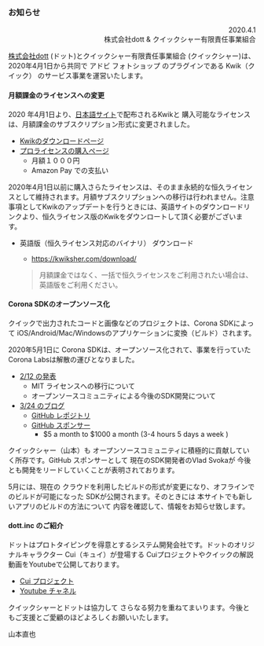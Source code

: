 ### お知らせ

<div align="right"> 2020.4.1 <br>
株式会社dott & クイックシャー有限責任事業組合
</div>



[株式会社dott](https://thedott.io/) (ドット)とクイックシャー有限責任事業組合 (クイックシャー)は、2020年4月1日から共同で アドビ フォトショップ のプラグインである Kwik（クイック） のサービス事業を運営いたします。


#### 月額課金のライセンスへの変更

2020 年4月1日より、[日本語サイト](https://www.kwiksher.com/jp/)で配布されるKwikと 購入可能なライセンスは、月額課金のサブスクリプション形式に変更されました。

* [Kwikのダウンロードページ](https://www.kwiksher.com/jp/download/)
* [プロライセンスの購入ページ](https://www.kwiksher.com/jp/shop/)
    * 月額１０００円
    * Amazon Pay での支払い

2020年4月1日以前に購入さらたライセンスは、そのまま永続的な恒久ライセンスとして維持されます。月額サブスクリプションへの移行は行われません。注意事項としてKwikのアップデートを行うときには、英語サイトのダウンロードリンクより、恒久ライセンス版のKwikをダウンロートして頂く必要がございます。

* 英語版（恒久ライセンス対応のバイナリ） ダウンロード 
    * https://kwiksher.com/download/

    > 月額課金ではなく、一括で恒久ライセンスをご利用されたい場合は、英語版をご利用ください。

#### Corona SDKのオープンソース化

クイックで出力されたコードと画像などのプロジェクトは、Corona SDKによって iOS/Android/Mac/Windowsのアプリケーションに変換（ビルド）されます。

2020年5月1日に Corona SDKは、オープンソース化されて、事業を行っていた Corona Labsは解散の運びとなりました。

* [2/12 の発表](https://coronalabs.com/blog/2020/02/12/corona-labs-annual-update/)
    * MIT ライセンスへの移行について
    * オープンソースコミュニティによる今後のSDK開発について
* [3/24 のブログ](https://coronalabs.com/blog/2020/03/24/keep-calm-and-corona-the-game-engine-no-relation-on/)
    * [GitHub レポジトリ](https://github.com/coronalabs/corona)
    * [GitHub スポンサー](https://github.com/sponsors/shchvova)
        * $5 a month to $1000 a month (3-4 hours 5 days a week )


クイックシャー（山本）も オープンソースコミュニティに積極的に貢献していく所存です。GitHub スポンサーとして 現在のSDK開発者のVlad Svokaが 今後とも開発をリードしていくことが表明されております。

5月には、現在の クラウドを利用したビルドの形式が変更になり、オフラインでのビルドが可能になった SDKが公開されます。そのときには 本サイトでも新しいアプリのビルドの方法について 内容を確認して、情報をお知らせ致します。

#### dott.inc のご紹介

ドットはプロトタイピングを得意とするシステム開発会社です。ドットのオリジナルキャラクター Cui（キュイ）が登場する Cuiプロジェクトやクイックの解説動画をYoutubeで公開しております。

* [Cui プロジェクト](https://cui-world.com/)
* [Youtube チャネル](https://www.youtube.com/channel/UCJVkn-q1pDwmo3FTuJZSm6Q/featured?disable_polymer=1)


クイックシャーとドットは協力して さらなる努力を重ねてまいります。今後ともご支援とご愛顧のほどよろしくお願いいたします。

山本直也